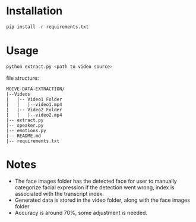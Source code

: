 # Installation

```python
pip install -r requirements.txt
```

# Usage
``` python
python extract.py <path to video source>
```


file structure:
```
MOIVE-DATA-EXTRACTION/
|--Videos
|   |-- Video1 Folder
|   |   |--video1.mp4
|   |-- Video2 Folder
|   |   |--video2.mp4
|-- extract.py
|-- speaker.py
|-- emotions.py
|-- README.md
|-- requirements.txt
```

# Notes
- The face images folder has the detected face for user to manually categorize facial expression if the detection went wrong, index is associated with the transcript index.
- Generated data is stored in the video folder, along with the face images folder
- Accuracy is around 70%, some adjustment is needed.



